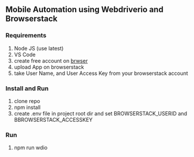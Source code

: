 ## Mobile Automation using Webdriverio and Browserstack

### Requirements
1. Node JS (use latest)
2. VS Code
3. create free account on [brwser](https://www.browserstack.com/)
4. upload App on browserstack
5. take User Name, and User Access Key from your browserstack account

### Install and Run
1. clone repo
2. npm install
3. create .env file in project root dir and set BROWSERSTACK_USERID and BBROWSERSTACK_ACCESSKEY

### Run 
1. npm run wdio

